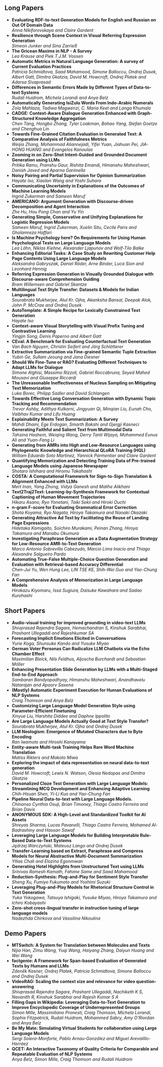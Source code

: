 ## Long Papers

- **Evaluating RDF-to-text Generation Models for English and Russian on Out Of Domain Data**  
*Anna Nikiforovskaya and Claire Gardent*
- **Resilience through Scene Context in Visual Referring Expression Generation**  
*Simeon Junker and Sina Zarrieß*
- **The Gricean Maxims in NLP - A Survey**  
*Lea Krause and Piek T.J.M. Vossen*
- **Automatic Metrics in Natural Language Generation: A survey of Current Evaluation Practices**  
*Patricia Schmidtova, Saad Mahamood, Simone Balloccu, Ondrej Dusek, Albert Gatt, Dimitra Gkatzia, David M. Howcroft, Ondrej Platek and Adarsa Sivaprasad*
- **Differences in Semantic Errors Made by Different Types of Data-to-text Systems**  
*Rudali Huidrom, Michela Lorandi and Anya Belz*
- **Automatically Generating IsiZulu Words From Indo-Arabic Numerals**  
*Zola Mahlaza, Tadiwa Magwenzi, C. Maria Keet and Langa Khumalo*
- **CADGE: Context-Aware Dialogue Generation Enhanced with Graph-Structured Knowledge Aggregation**  
*Chen Tang, Hongbo Zhang, Tyler Loakman, Bohao Yang, Stefan Goetze and Chenghua Lin*
- **Towards Fine-Grained Citation Evaluation in Generated Text: A Comparative Analysis of Faithfulness Metrics**  
*Weijia Zhang, Mohammad Aliannejadi, Yifei Yuan, Jiahuan Pei, JIA-HONG HUANG and Evangelos Kanoulas*
- **Zooming in on Zero-Shot Intent-Guided and Grounded Document Generation using LLMs**  
*Pritika Ramu, Pranshu Gaur, Rishita Emandi, Himanshu Maheshwari, Danish Javed and Aparna Garimella*
- **Noisy Pairing and Partial Supervision for Opinion Summarization**  
*Hayate Iso, Xiaolan Wang and Yoshi Suhara*
- **Communicating Uncertainty in Explanations of the Outcomes of Machine Learning Models**  
*Ingrid Zukerman and Sameen Maruf*
- **AMERICANO: Argument Generation with Discourse-driven Decomposition and Agent Interaction**  
*Zhe Hu, Hou Pong Chan and Yu Yin*
- **Generating Simple, Conservative and Unifying Explanations for Logistic Regression Models**  
*Sameen Maruf, Ingrid Zukerman, Xuelin Situ, Cecile Paris and Gholamreza Haffari*
- **Is Machine Psychology here? On Requirements for Using Human Psychological Tests on Large Language Models**  
*Lea Löhn, Niklas Kiehne, Alexander Ljapunov and Wolf-Tilo Balke*
- **Enhancing Editorial Tasks: A Case Study on Rewriting Customer Help Page Contents Using Large Language Models**  
*Aleksandra Gabryszak, Daniel Röder, Arne Binder, Luca Sion and Leonhard Hennig*
- **Referring Expression Generation in Visually Grounded Dialogue with Discourse-aware Comprehension Guiding**  
*Bram Willemsen and Gabriel Skantze*
- **Multilingual Text Style Transfer: Datasets & Models for Indian Languages**  
*Sourabrata Mukherjee, Atul Kr. Ojha, Akanksha Bansal, Deepak Alok, John P. McCrae and Ondrej Dusek*
- **AutoTemplate: A Simple Recipe for Lexically Constrained Text Generation**  
*Hayate Iso*
- **Context-aware Visual Storytelling with Visual Prefix Tuning and Contrastive Learning**  
*Yingjin Song, Denis Paperno and Albert Gatt*
- **CEval: A Benchmark for Evaluating Counterfactual Text Generation**  
*Van Bach Nguyen, Christin Seifert and Jörg Schlötterer*
- **Extractive Summarization via Fine-grained Semantic Tuple Extraction**  
*Yubin Ge, Sullam Jeoung and Jana Diesner*
- **Should We Fine-Tune or RAG? Evaluating Different Techniques to Adapt LLMs for Dialogue**  
*Simone Alghisi, Massimo Rizzoli, Gabriel Roccabruna, Seyed Mahed Mousavi and Giuseppe Riccardi*
- **The Unreasonable Ineffectiveness of Nucleus Sampling on Mitigating Text Memorization**  
*Luka Borec, Philipp Sadler and David Schlangen*
- **Towards Effective Long Conversation Generation with Dynamic Topic Tracking and Recommendation**  
*Trevor Ashby, Adithya Kulkarni, Jingyuan Qi, Minqian Liu, Eunah Cho, Vaibhav Kumar and Lifu Huang*
- **Explainability Meets Text Summarization: A Survey**  
*Mahdi Dhaini, Ege Erdogan, Smarth Bakshi and Gjergji Kasneci*
- **Generating Faithful and Salient Text from Multimodal Data**  
*Tahsina Hashem, Weiqing Wang, Derry Tanti Wijaya, Mohammed Eunus Ali and Yuan-Fang Li*
- **Generating from AMRs into High and Low-Resource Languages using Phylogenetic Knowledge and Hierarchical QLoRA Training (HQL)**  
*William Eduardo Soto Martinez, Yannick Parmentier and Claire Gardent*
- **Quantifying Memorization and Detecting Training Data of Pre-trained Language Models using Japanese Newspaper**  
*Shotaro Ishihara and Hiromu Takahashi*
- **COSTA: A Computational Framework for Sign-to-Sign Translation & Alignment Enhanced with LLMs**  
*Mert Inan, Yang Zhong, Vidya Ganesh and Malihe Alikhani*
- **Text2Traj2Text: Learning-by-Synthesis Framework for Contextual Captioning of Human Movement Trajectories**  
*Hikaru Asano, Ryo Yonetani, Taiki Sekii and Hiroki Ouchi*
- **n-gram F-score for Evaluating Grammatical Error Correction**  
*Shota Koyama, Ryo Nagata, Hiroya Takamura and Naoaki Okazaki*
- **Generating Attractive Ad Text by Facilitating the Reuse of Landing Page Expressions**  
*Hidetaka Kamigaito, Soichiro Murakami, Peinan Zhang, Hiroya Takamura and Manabu Okumura*
- **Investigating Paraphrase Generation as a Data Augmentation Strategy for Low-Resource AMR-to-Text Generation**  
*Marco Antonio Sobrevilla Cabezudo, Marcio Lima Inacio and Thiago Alexandre Salgueiro Pardo*
- **Automating True-False Multiple-Choice Question Generation and Evaluation with Retrieval-based Accuracy Differential**  
*Chen-Jui Yu, Wen Hung Lee, LIN TSE KE, Shih-Wei Guo and Yao-Chung Fan*
- **A Comprehensive Analysis of Memorization in Large Language Models**  
*Hirokazu Kiyomaru, Issa Sugiura, Daisuke Kawahara and Sadao Kurohashi*

## Short Papers

- **Audio-visual training for improved grounding in video-text LLMs**  
*Shivprasad Rajendra Sagare, Hemachandran S, Kinshuk Sarabhai, Prashant Ullegaddi and Rajeshkumar SA*
- **Forecasting Implicit Emotions Elicited in Conversations**  
*Yurie Koga, Shunsuke Kando and Yusuke Miyao*
- **German Voter Personas Can Radicalize LLM Chatbots via the Echo Chamber Effect**  
*Maximilian Bleick, Nils Feldhus, Aljoscha Burchardt and Sebastian Möller*
- **Enhancing Presentation Slide Generation by LLMs with a Multi-Staged End-to-End Approach**  
*Sambaran Bandyopadhyay, Himanshu Maheshwari, Anandhavelu Natarajan and Apoorv Saxena*
- **(Mostly) Automatic Experiment Execution for Human Evaluations of NLP Systems**  
*Craig Thomson and Anya Belz*
- **Customizing Large Language Model Generation Style using Parameter-Efficient Finetuning**  
*Xinyue Liu, Harshita Diddee and Daphne Ippolito*
- **Are Large Language Models Actually Good at Text Style Transfer?**  
*Sourabrata Mukherjee, Atul Kr. Ojha and Ondrej Dusek*
- **LLM Neologism: Emergence of Mutated Characters due to Byte Encoding**  
*Ran Iwamoto and Hiroshi Kanayama*
- **Entity-aware Multi-task Training Helps Rare Word Machine Translation**  
*Matiss Rikters and Makoto Miwa*
- **Exploring the impact of data representation on neural data-to-text generation**  
*David M. Howcroft, Lewis N. Watson, Olesia Nedopas and Dimitra Gkatzia*
- **Personalized Cloze Test Generation with Large Language Models: Streamlining MCQ Development and Enhancing Adaptive Learning**  
*Chih-Hsuan Shen, Yi-Li Kuo and Yao-Chung Fan*
- **Pipeline Neural Data-to-text with Large Language Models.**  
*Chinonso Cynthia Osuji, Brian Timoney, Thiago Castro Ferreira and Brian Davis*
- **ANONYMOUS SDK: A High-Level and Standardized Toolkit for AI Assets**  
*Shreyas Sharma, Lucas Pavanelli, Thiago Castro Ferreira, Mohamed Al-Badrashiny and Hassan Sawaf*
- **Leveraging Large Language Models for Building Interpretable Rule-Based Data-to-Text Systems**  
*Jędrzej Warczyński, Mateusz Lango and Ondrej Dusek*
- **Transfer-Learning based on Extract, Paraphrase and Compress Models for Neural Abstractive Multi-Document Summarization**  
*Yllias Chali and Elozino Egonmwan*
- **Generating Hotel Highlights from Unstructured Text using LLMs**  
*Srinivas Ramesh Kamath, Fahime Same and Saad Mahamood*
- **Reduction-Synthesis: Plug-and-Play for Sentiment Style Transfer**  
*Sheng Xu, Fumiyo Fukumoto and Yoshimi Suzuki*
- **Leveraging Plug-and-Play Models for Rhetorical Structure Control in Text Generation**  
*Yuka Yokogawa, Tatsuya Ishigaki, Yusuke Miyao, Hiroya Takamura and Ichiro Kobayashi*
- **Zero-shot cross-lingual transfer in instruction tuning of large language models**  
*Nadezhda Chirkova and Vassilina Nikoulina*

## Demo Papers

- **MTSwitch: A System for Translation between Molecules and Texts**  
*Nijia Han, Zimu Wang, Yuqi Wang, Haiyang Zhang, Daiyun Huang and Wei Wang*
- **factgenie: A Framework for Span-based Evaluation of Generated Texts by Humans and LLMs**  
*Zdeněk Kasner, Ondrej Platek, Patricia Schmidtova, Simone Balloccu and Ondrej Dusek*
- **VideoRAG: Scaling the context size and relevance for video question-answering**  
*Shivprasad Rajendra Sagare, Prashant Ullegaddi, Nachiketh K S, Navanith R, Kinshuk Sarabhai and Rajesh Kumar S A*
- **Filling Gaps in Wikipedia: Leveraging Data-to-Text Generation to Improve Encyclopedic Coverage of Underrepresented Groups**  
*Simon Mille, Massimiliano Pronesti, Craig Thomson, Michela Lorandi, Sophie Fitzpatrick, Rudali Huidrom, Mohammed Sabry, Amy O'Riordan and Anya Belz*
- **Be My Mate: Simulating Virtual Students for collaboration using Large Language Models**  
*Sergi Solera-Monforte, Pablo Arnau-González and Miguel Arevalillo-Herráez*
- **QCET: An Interactive Taxonomy of Quality Criteria for Comparable and Repeatable Evaluation of NLP Systems**  
*Anya Belz, Simon Mille, Craig Thomson and Rudali Huidrom*

<style>
.markdown li {
    margin-bottom: 1rem;
}
</style>
